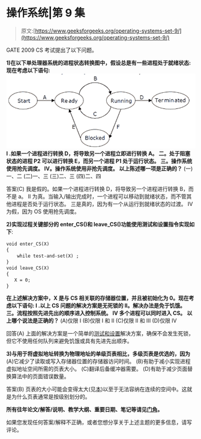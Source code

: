# 操作系统|第 9 集

> 原文:[https://www.geeksforgeeks.org/operating-systems-set-9/](https://www.geeksforgeeks.org/operating-systems-set-9/)

GATE 2009 CS 考试提出了以下问题。

**1)在以下单处理器系统的进程状态转换图中，假设总是有一些进程处于就绪状态:现在考虑以下语句:
[![](img/53e3de58b0a45c96e3144eed1b6db237.png "gate2009")](https://media.geeksforgeeks.org/wp-content/cdn-uploads/gate2009.png) 
I .如果一个进程进行转换 D，将导致另一个进程立即进行转换 A。
二。处于阻塞状态的进程 P2 可以进行转换 E，而另一个进程 P1 处于运行状态。
三。操作系统使用抢先调度。
IV。操作系统使用非抢先调度。
以上陈述哪一项是正确的？**
(一)一、二
(二)一、三
(三)二、三
(四)二、四

答案(C)
我是假的。如果一个进程进行转换 D，将导致另一个进程进行转换 B，而不是 a。
II 为真。当输入/输出完成时，一个进程可以移动到就绪状态，而不管其他进程是否处于运行状态。
三是真的，因为有一个从运行到就绪状态的过渡。
IV 为假，因为 OS 使用抢先调度。

**2)实现过程关键部分的 enter_CS()和 leave_CS()功能使用测试和设置指令实现如下**:

```
void enter_CS(X)
{
    while test-and-set(X) ;
}
void leave_CS(X)
{
   X = 0;
}
```

**在上述解决方案中，X 是与 CS 相关联的存储器位置，并且被初始化为 0。现在考虑以下语句:
I .以上 CS 问题的解决方案是无死锁的
II。解决办法是免于饥饿。
三。流程按照先进先出的顺序进入控制系统。
IV 多个进程可以同时进入 CS。**
**以上哪个说法是正确的？**
(A)仅限 I
(B)仅限 I 和 II
(C)仅限 II 和 III
(D)仅限 IV

回答(A)
上面的解决方案是一个简单的[测试和设置](http://en.wikipedia.org/wiki/Test-and-set)解决方案，确保不会发生死锁，但它不使用任何队列来避免饥饿或具有先进先出顺序。

**3)与用于将虚拟地址转换为物理地址的单级页表相比，多级页表是优选的，因为**
(A)它减少了读取或写入存储器位置的存储器访问时间。
(B)有助于减小实现进程虚拟地址空间所需的页表大小。
(C)翻译后备缓冲器需要。
(D)有助于减少页面替换算法中的页面错误数量。

答案(B)
页表的大小可能会变得太大(见[本](http://dysphoria.net/OperatingSystems1/4_multilevel_paging.html))以至于无法容纳在连续的空间中。这就是为什么页表通常是按级别划分的。

**所有往年论文/解答/说明、教学大纲、重要日期、笔记等请见[门角](http://geeksquiz.com/gate-corner-2/)。**

如果您发现任何答案/解释不正确，或者您想分享关于上述主题的更多信息，请写评论。